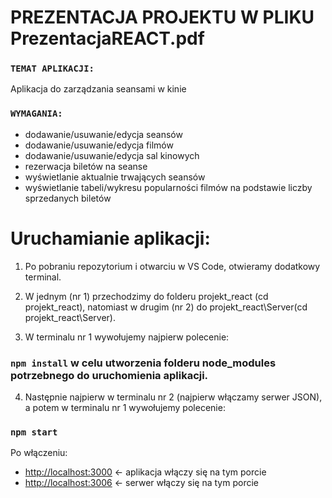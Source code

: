 # PREZENTACJA PROJEKTU W PLIKU PrezentacjaREACT.pdf

### `TEMAT APLIKACJI:`
Aplikacja do zarządzania seansami w kinie

### `WYMAGANIA:`
- dodawanie/usuwanie/edycja seansów
- dodawanie/usuwanie/edycja filmów
- dodawanie/usuwanie/edycja sal kinowych
- rezerwacja biletów na seanse
- wyświetlanie aktualnie trwających seansów
- wyświetlanie tabeli/wykresu popularności filmów na podstawie liczby sprzedanych biletów

# Uruchamianie aplikacji:
1. Po pobraniu repozytorium i otwarciu w VS Code, otwieramy dodatkowy terminal.
2. W jednym (nr 1) przechodzimy do folderu projekt_react (cd projekt_react), natomiast w drugim (nr 2) do projekt_react\Server(cd projekt_react\Server).

3. W terminalu nr 1 wywołujemy najpierw polecenie:
### `npm install` w celu utworzenia folderu node_modules potrzebnego do uruchomienia aplikacji.

4. Następnie najpierw w terminalu nr 2 (najpierw włączamy serwer JSON), a potem w terminalu nr 1 wywołujemy polecenie:
### `npm start`

Po włączeniu:
- [http://localhost:3000](http://localhost:3000) <- aplikacja włączy się na tym porcie
- [http://localhost:3006](http://localhost:3006) <- serwer włączy się na tym porcie
